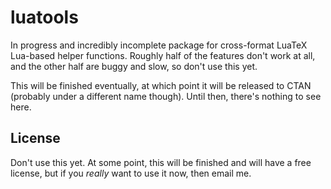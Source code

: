 # luatools

In progress and incredibly incomplete package for cross-format LuaTeX
Lua-based helper functions. Roughly half of the features don't work at
all, and the other half are buggy and slow, so don't use this yet.

This will be finished eventually, at which point it will be released to
CTAN (probably under a different name though). Until then, there's
nothing to see here.


## License

Don't use this yet. At some point, this will be finished and will have a
free license, but if you _really_ want to use it now, then email me.
